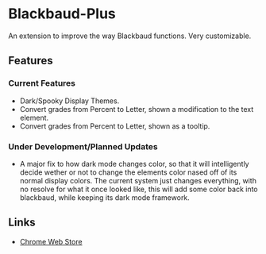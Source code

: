# Blackbaud-Plus
An extension to improve the way Blackbaud functions. Very customizable.

## Features

### Current Features
- Dark/Spooky Display Themes.
- Convert grades from Percent to Letter, shown a modification to the text element.
- Convert grades from Percent to Letter, shown as a tooltip.

### Under Development/Planned Updates
- A major fix to how dark mode changes color, so that it will intelligently decide wether or not to change the elements color nased off of its normal display colors. The current system just changes everything, with no resolve for what it once looked like, this will add some color back into blackbaud, while keeping its dark mode framework.

## Links
- [Chrome Web Store]([https://trello.com/b/BRSCtQ7N/blackbaudplus-trello-board](https://chromewebstore.google.com/detail/blackbaud-plus/nfooknognpelndkdnjebmfimkelgkmoa?hl=en)https://chromewebstore.google.com/detail/blackbaud-plus/nfooknognpelndkdnjebmfimkelgkmoa?hl=en)
